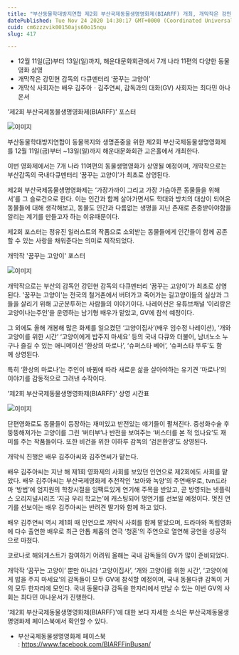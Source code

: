```yaml
---
title: "부산동물학대방지연합 제2회 부산국제동물생명영화제(BIARFF) 개최, 개막작은 강민현 감독의 ‘꿈꾸는 고양이’"
datePublished: Tue Nov 24 2020 14:30:17 GMT+0000 (Coordinated Universal Time)
cuid: cm6zzzvik00150ajs60o15nqu
slug: 417

---
```



- 12월 11일(금)부터 13일(일)까지, 해운대문화회관에서 7개 나라 11편의 다양한 동물영화 상영
- 개막작은 강민현 감독의 다큐멘터리 ‘꿈꾸는 고양이’
- 개막식 사회자는 배우 김주아ㆍ김주연씨, 감독과의 대화(GV) 사회자는 최다민 아나운서

'제2회 부산국제동물생명영화제(BIARFF)' 포스터

![이미지](https://cdn.hashnode.com/res/hashnode/image/upload/v1739249073449/80edb52c-81eb-434d-8333-520a4fe381f7.jpeg)

부산동물학대방지연합이 동물복지와 생명존중을 위한 제2회 부산국제동물생명영화제를 12월 11일(금)부터 ~13일(일)까지 해운대문화회관 고은홀에서 개최한다.

이번 영화제에서는 7개 나라 11여편의 동물생명영화가 상영될 예정이며, 개막작으로는 부산감독의 국내다큐멘터리 ‘꿈꾸는 고양이’가 최초로 상영된다.

제2회 부산국제동물생명영화제는 ‘가장가까이 그리고 가장 가슴아픈 동물들을 위해서’를 그 슬로건으로 한다. 이는 인간과 함께 살아가면서도 학대와 방치의 대상이 되어온 동물들에 대해 생각해보고, 동물도 인간과 다름없는 생명을 지닌 존재로 존중받아야함을 알리는 계기를 만들고자 하는 이유때문이다.

제2회 포스터는 정유진 일러스트의 작품으로 소외받는 동물들에게 인간들이 함께 공존할 수 있는 사랑을 채워준다는 의미로 제작되었다.

개막작 '꿈꾸는 고양이' 포스터

![이미지](https://cdn.hashnode.com/res/hashnode/image/upload/v1739249076400/14cd27f4-2099-462d-a577-eb21bf86ba3c.jpeg)

개막작으로는 부산의 감독인 강민현 감독의 다큐멘터리 ‘꿈꾸는 고양이’가 최초로 상영된다. '꿈꾸는 고양이'는 전국의 철거촌에서 버텨가고 죽어가는 길고양이들의 실상과 그들을 살리기 위해 고군분투하는 사람들의 이야기이다. 나레이션은 유튜브채널 ‘이리랑은고양이나는주인’을 운영하는 남기형 배우가 맡았고, GV에 참석 예정이다.

그 외에도 올해 개봉해 많은 화제를 일으켰던 ‘고양이집사’(배우 임수정 나레이션), ‘개와 고양이를 위한 시간’ ‘고양이에게 밥주지 마세요’ 등의 국내 다큐와 더불어, 남녀노소 누구나 즐길 수 있는 애니메이션 ‘환상의 마로나’, ‘슈퍼스타 베어’, ‘슈퍼스타 뚜루’도 함께 상영된다.

특히 ‘환상의 마로나’는 주인이 바뀜에 따라 새로운 삶을 살아야하는 유기견 ‘마로나’의 이야기를 감동적으로 그려낸 수작이다.

'제2회 부산국제동물생명영화제(BIARFF)' 상영 시간표

![이미지](https://cdn.hashnode.com/res/hashnode/image/upload/v1739249079044/2fd2114c-f3c8-4d23-a4c7-941f1c332157.jpeg)

단편영화로도 동물들이 등장하는 재미있고 반전있는 얘기들이 펼쳐진다. 중성화수술 후 뚱뚱해져가는 고양이를 그린 ‘버터부’나 반전을 보여주는 ‘버스터를 본 적 있나요’도 재미를 주는 작품들이다. 또한 비건을 위한 이하루 감독의 ‘검은환영’도 상영된다.

개막식 진행은 배우 김주아씨와 김주연씨가 맡는다.

배우 김주아씨는 지난 해 제1회 영화제의 사회를 보았던 인연으로 제2회에도 사회를 맡았다. 배우 김주아씨는 부산국제영화제 추천작인 ‘보아와 녹양’의 주연배우로, tvn드라마 ‘방법’에 엄지원의 학창시절을 임팩트있게 연기해 주목을 받았고, 곧 방영되는 넷플릭스 오리지널시리즈 ‘지금 우리 학교는’에 캐스팅되어 명연기를 선보일 예정이다. 멋진 연기를 선보이는 배우 김주아씨는 반려견 딸기와 함께 하고 있다.

배우 김주연씨 역시 제1회 때 인연으로 개막식 사회를 함께 맡았으며, 드라마와 독립영화에 다수 출연한 배우로 최근 안톱 체홉의 연극 ‘청혼’의 주연으로 열연해 공연을 성공적으로 마쳤다.

코로나로 해외게스트가 참여하기 어려워 올해는 국내 감독들의 GV가 많이 준비되었다.

개막작 ‘꿈꾸는 고양이’ 뿐만 아니라 ‘고양이집사’, ‘개와 고양이를 위한 시간’, ‘고양이에게 밥을 주지 마세요’의 감독들이 모두 GV에 참석할 예정이며, 국내 동물다큐 감독이 거의 모두 한자리에 모인다. 국내 동물다큐 감독을 한자리에서 만날 수 있는 이번 GV의 사회는 최다민 아나운서가 진행한다.

'제2회 부산국제동물생명영화제(BIARFF)'에 대한 보다 자세한 소식은 부산국제동물생명영화제 페이스북에서 확인할 수 있다.

- 부산국제동물생명영화제 페이스북 : https://www.facebook.com/BIARFFinBusan/